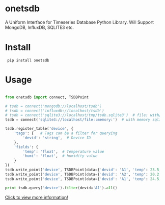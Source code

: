 # onetsdb
A Uniform Interface for Timeseries Database Python Library. Will Support MongoDB, InfluxDB, SQLITE3 etc.

Install
===============
```
 pip install onetsdb
```

Usage
===============

```python

from onetsdb import connect, TSDBPoint

# tsdb = connect('mongodb://localhost/tsdb')
# tsdb = connect('influxdb://localhost/tsdb')
# tsdb = connect('sqlite3://localhost/tmp/tsdb.sqlite3')  # file: with/tmp/tsdb.sqlite3,
tsdb = connect('sqlite3://localhost/file::memory:')  # with memory sqlite3

tsdb.register_table('device', {
    'tags': {   # Tags can be a filter for querying
        'devid': 'string',  # Device ID
    },
    'fields': {
        'temp': 'float',  # Temperature value
        'humi': 'float',  # humidity value
    }
})
tsdb.write_point('device', TSDBPoint(data={'devid': 'A1', 'temp': 23.5, 'humi': 45.5}))
tsdb.write_point('device', TSDBPoint(data={'devid': 'A2', 'temp': 20.2, 'humi': 35}))
tsdb.write_point('device', TSDBPoint(data={'devid': 'A1', 'temp': 24.5, 'humi': 50}))

print tsdb.query('device').filter(devid='A1').all()

```


[Click to view more information!](https://github.com/sintrb/onetsdb)